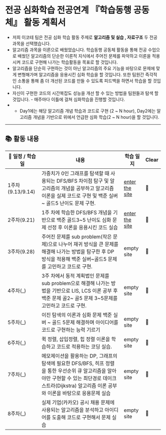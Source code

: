 # 전공 심화학습 전공연계 『학습동행 공동체』 활동 계획서

- 저희 이코테 팀은 전공 심화 학습 활동 주제로 **알고리즘 및 실습 , 자료구조** 두 전공 과목을 선택했습니다. 
- 알고리즘 과목을 이론으로 배웠었습니다. 학습동행 공동체 활동을 통해 전공 수업으로 배웠던 알고리즘의 단순한 이론적 지식에서 주어진 문제를 파악하고 이론을 적용시켜 코드로 구현해 나가는 학습활동을 목표로 할 것입니다.
- 알고리즘을 단순히 구현하는 것이 아닌 알고리즘의 주요 기능을 바탕으로 문제에 맞게 변형해가며 알고리즘을 응용시킨 심화 학습을 할 것입니다. 또한 팀원간 즉각적인 소통을 통해 좀 더 개선된 코드를 만들 수 있도록 피드백을 하면서 학습을 할 것입니다.
- 자신이 구현한 코드의 시간복잡도 성능을 개선 할 수 있는 방법을 팀원들과 탐색 할 것입니다. - 매주마다 이틀에 걸쳐 심화학습을 진행할 것입니다.
- - Day1에는 해당 알고리즘 개념 학습과 코드로 구현 (2 ~ N hour), Day2에는 알고리즘 개념을 기반으로 위에서 언급한 심화 학습(2 ~ N hour)을 할 것입니다.

---

## 📚 활동 내용 


|📆 일정 /  학습일  |내용|학습 일지      |Clear                  |
|-------------------|-------------------------------|-----------------------------|-----------------------------|
|1주차(9.13/9.14)|가중치가 0인 그래프를 탐색할 때 사용되는 DFS/BFS 차이점 탐구 및 알고리즘의 개념을 공부하고 알고리즘 이론을 실제 코드로 구현 및 백준 실버~ 골드5 난이도 문제 구현.          |<a href="https://github.com/Icotte/DeepStudyAlgorithm/tree/main/1%EC%A3%BC%EC%B0%A8">enter the site</a> |  👏 |
|2주차(9.21)          | 1주 차에 학습한 DFS/BFS 개념을 기반으로 백준 골드3~5 난이도 심화 문제 선정 후 이론을 응용시킨 코드 실습  |<a href="https://github.com/Icotte/DeepStudyAlgorithm/tree/main/2%EC%A3%BC%EC%B0%A8">enter the site</a> | 👏 |
|3주차(9.28)          |주어진 문제를 sub problem(작은 문제)으로 나누어 재귀 방식을 큰 문제를 해결해 나가는 방법을 탐구한 후 DP 방식을 적용해 백준 실버~골드5 문제를 고민하고 코드로 구현.| empty site| 🔭 |
|4주차(_)          |3주 차에서 동적 계획법인 문제를 sub problem으로 해결해 나가는 방법을 기반으로 LIS, LCS 이론 공부 후 백준 문제 골2~ 골5 문제 3~5문제를 고민하고 코드로 구현.| empty site | 🔭 |
|5주차(_)          |이진 탐색의 이론과 심화 문제 백준 실버 ~ 골드 5문제 해결하며 아이디어를 코드로 구현하는 능력 기르기| empty site | 🔭 |
|6주차(_)          |퀵 정렬, 삽입정렬, 힙 정렬 이론을 학습하고 코드로 적용하는 코딩 실습.| empty site | 🔭 |
|7주차(_)          |메모제이션을 활용하는 DP, 그래프의 탐색에 필요한 DFS/BFS, 히프 정렬을 통한 우선순위 큐 알고리즘을 알아야만 구현할 수 있는 최단경로 데이크스트라(Dijkstra) 알고리즘 이론 공부와 이론을 바탕으로 응용문제 실습| empty site | 🔭 |
|8주차(_)          |실제 기업(카카오) 공시 채용 문제에 사용되는 알고리즘을 분석하고 아이디어를 도출해 코드로 구현해서 문제 실습| empty site | 🔭 |
